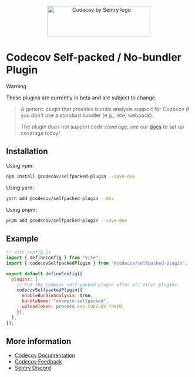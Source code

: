 <p align="center">
  <a href="https://about.codecov.io" target="_blank">
    <img src="https://about.codecov.io/wp-content/themes/codecov/assets/brand/sentry-cobranding/logos/codecov-by-sentry-logo.svg" alt="Codecov by Sentry logo" width="280" height="84">
  </a>
</p>

# Codecov Self-packed / No-bundler Plugin

> [!WARNING]  
> These plugins are currently in beta and are subject to change.

> A generic plugin that provides bundle analysis support for Codecov if you don't use a standard bundler (e.g., vite, webpack).
>
> The plugin does not support code coverage, see our [docs](https://docs.codecov.com/docs/quick-start) to set up coverage today!

## Installation

Using npm:

```bash
npm install @codecov/selfpacked-plugin --save-dev
```

Using yarn:

```bash
yarn add @codecov/selfpacked-plugin --dev
```

Using pnpm:

```bash
pnpm add @codecov/selfpacked-plugin --save-dev
```

## Example

```js
// vite.config.js
import { defineConfig } from "vite";
import { codecovSelfpackedPlugin } from "@codecov/selfpacked-plugin";

export default defineConfig({
  plugins: [
    // Put the Codecov self-packed plugin after all other plugins
    codecovSelfpackedPlugin({
      enableBundleAnalysis: true,
      bundleName: "example-selfpacked",
      uploadToken: process.env.CODECOV_TOKEN,
    }),
  ],
});
```

## More information

- [Codecov Documentation](https://docs.codecov.com/docs)
- [Codecov Feedback](https://github.com/codecov/feedback/discussions)
- [Sentry Discord](https://discord.gg/Ww9hbqr)
